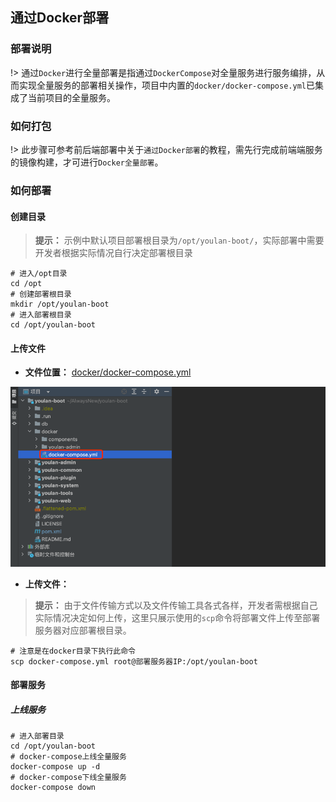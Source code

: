 ## **通过Docker部署**

### 部署说明

!> 通过`Docker`进行全量部署是指通过`DockerCompose`对全量服务进行服务编排，从而实现全量服务的部署相关操作，项目中内置的`docker/docker-compose.yml`已集成了当前项目的全量服务。

### 如何打包

!> 此步骤可参考前后端部署中关于`通过Docker部署`的教程，需先行完成前端端服务的镜像构建，才可进行`Docker全量部署`。

### 如何部署

#### 创建目录

> **提示：** 示例中默认项目部署根目录为`/opt/youlan-boot/`，实际部署中需要开发者根据实际情况自行决定部署根目录

```shell
# 进入/opt目录
cd /opt
# 创建部署根目录
mkdir /opt/youlan-boot
# 进入部署根目录
cd /opt/youlan-boot
```

#### 上传文件

* **文件位置：** [docker/docker-compose.yml](https://gitee.com/dgxdks/youlan-boot/tree/master/docker)

<img src="assets/img/home/docker-deploy-java-file.png" loading="lazy">

* **上传文件：**

> **提示：** 由于文件传输方式以及文件传输工具各式各样，开发者需根据自己实际情况决定如何上传，这里只展示使用的`scp`命令将部署文件上传至部署服务器对应部署根目录。

```shell
# 注意是在docker目录下执行此命令
scp docker-compose.yml root@部署服务器IP:/opt/youlan-boot

```

#### 部署服务

##### 上线服务
```shell
# 进入部署目录
cd /opt/youlan-boot
# docker-compose上线全量服务
docker-compose up -d
# docker-compose下线全量服务
docker-compose down
```